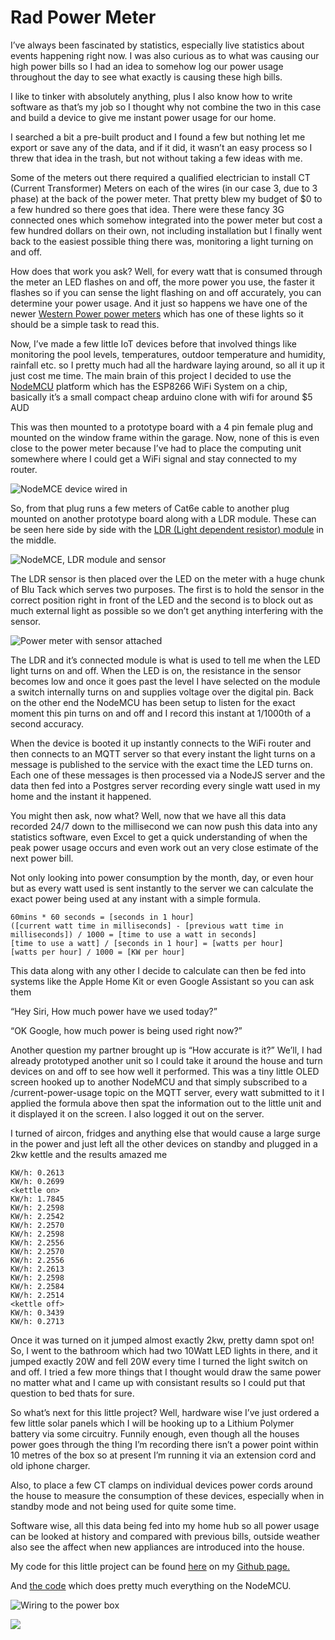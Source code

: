 # Rad Power Meter

I’ve always been fascinated by statistics, especially live statistics about events happening right now. I was also curious as to what was causing our high power bills so I  had an idea to somehow log our power usage throughout the day to see what exactly is causing these high bills.  

I like to tinker with absolutely anything, plus I also know how to write software as that’s my job so I thought why not combine the two in this case and build a device to give me instant power usage for our home.

I searched a bit a pre-built product and I found a few but nothing let me export or save any of the data, and if it did, it wasn’t an easy process so I threw that idea in the trash, but not without taking a few ideas with me.

Some of the meters out there required a qualified electrician to install CT (Current Transformer) Meters on each of the wires (in our case 3, due to 3 phase) at the back of the power meter. That pretty blew my budget of $0 to a few hundred so there goes that idea. There were these fancy 3G connected ones which somehow integrated into the power meter but cost a few hundred dollars on their own, not including installation but I finally went back to the easiest possible thing there was, monitoring a light turning on and off.

How does that work you ask? Well, for every watt that is consumed through the meter an LED flashes on and off, the more power you use, the faster it flashes so if you can sense the light flashing on and off accurately, you can determine your power usage. And it just so happens we have one of the newer [Western Power power meters](https://westernpower.com.au/media/1553/three-phase-ami-smartmeter-fact-sheet.pdf) which has one of these lights so it should be a simple task to read this.

Now, I’ve made a few little IoT devices before that involved things like monitoring the pool levels, temperatures, outdoor temperature and humidity, rainfall etc. so I pretty much had all the hardware laying around, so all it up it just cost me time. The main brain of this project I decided to use the [NodeMCU](https://en.wikipedia.org/wiki/NodeMCU) platform which has the ESP8266 WiFi System on a chip, basically it’s a small compact cheap arduino clone with wifi for around $5 AUD

This was then mounted to a prototype board with a 4 pin female plug and mounted on the window frame within the garage. Now, none of this is even close to the power meter because I’ve had to place the computing unit somewhere where I could get a WiFi signal and stay connected to my router. 

![NodeMCE device wired in](https://i.imgur.com/hlmIRxH.jpg)

So, from that plug runs a few meters of Cat6e cable to another plug mounted on another prototype board along with a LDR module. These can be seen here side by side with the [LDR (Light dependent resistor) module](https://www.kitronik.co.uk/blog/how-an-ldr-light-dependent-resistor-works) in the middle. 

![NodeMCE, LDR module and sensor](https://i.imgur.com/gWMi40i.jpg)
 
The LDR sensor is then placed over the LED on the meter with a huge chunk of Blu Tack which serves two purposes. The first is to hold the sensor in the correct position right in front of the LED and the second is to block out as much external light as possible so we don’t get anything interfering with the sensor. 

![Power meter with sensor attached](https://i.imgur.com/e7nomO9.jpg)

The LDR and it’s connected module is what is used to tell me when the LED light turns on and off. When the LED is on, the resistance in the sensor becomes low and once it goes past the level I have selected on the module a switch internally turns on and supplies voltage over the digital pin. Back on the other end the NodeMCU has been setup to listen for the exact moment this pin turns on and off and I record this instant at 1/1000th of a second accuracy.

When the device is booted it up instantly connects to the WiFi router and then connects to an MQTT server so that every instant the light turns on a message is published to the service with the exact time the LED turns on. Each one of these messages is then processed via a NodeJS server and the data then fed into a Postgres server recording every single watt used in my home and the instant it happened.

You might then ask, now what? Well, now that we have all this data recorded 24/7 down to the millisecond we can now push this data into any statistics software, even Excel to get a quick understanding of when the peak power usage occurs and even work out an very close estimate of the next power bill.

Not only looking into power consumption by the month, day, or even hour but as every watt used is sent instantly to the server we can calculate the exact power being used at any instant with a simple formula.

```
60mins * 60 seconds = [seconds in 1 hour]
([current watt time in milliseconds] - [previous watt time in milliseconds]) / 1000 = [time to use a watt in seconds]
[time to use a watt] / [seconds in 1 hour] = [watts per hour]
[watts per hour] / 1000 = [KW per hour]
```

This data along with any other I decide to calculate can then be fed into systems like the Apple Home Kit or even Google Assistant so you can ask them 

“Hey Siri, How much power have we used today?”

“OK Google, how much power is being used right now?”

Another question my partner brought up is “How accurate is it?” We’ll, I had already prototyped another unit so I could take it around the house and turn devices on and off to see how well it performed. This was a tiny little OLED screen hooked up to another NodeMCU and that simply subscribed to a /current-power-usage topic on the MQTT server, every watt submitted to it I applied the formula above then spat the information out to the little unit and it displayed it on the screen. I also logged it out on the server.

I turned of aircon, fridges and anything else that would cause a large surge in the power and just left all the other devices on standby and plugged in a 2kw kettle and the results amazed me

```
KW/h: 0.2613
KW/h: 0.2699
<kettle on>
KW/h: 1.7845
KW/h: 2.2598
KW/h: 2.2542
KW/h: 2.2570
KW/h: 2.2598
KW/h: 2.2556
KW/h: 2.2570
KW/h: 2.2556
KW/h: 2.2613
KW/h: 2.2598
KW/h: 2.2584
KW/h: 2.2514
<kettle off>
KW/h: 0.3439
KW/h: 0.2713
```

Once it was turned on it jumped almost exactly 2kw, pretty damn spot on! So, I went to the bathroom which had two 10Watt LED lights in there, and it jumped exactly 20W and fell 20W every time I turned the light switch on and off. I tried a few more things that I thought would draw the same power no matter what and I came up with consistant results so I could put that question to bed thats for sure.

So what’s next for this little project?  Well, hardware wise I’ve just ordered a few little solar panels which I will be hooking up to a Lithium Polymer battery via some circuitry. Funnily enough, even though all the houses power goes through the thing I’m recording there isn’t a power point within 10 metres of the box so at present I’m running it via an extension cord and old iphone charger.

Also, to place a few CT clamps on individual devices power cords around the house to measure the consumption of these devices, especially when in standby mode and not being used for quite some time.

Software wise, all this data being fed into my home hub so all power usage can be looked at history and compared with previous bills, outside weather also see the affect when new appliances are introduced into the house.

My code for this little project can be found [here](https://github.com/shaunorman/rad-power-meter) on my [Github page.](https://github.com/shaunorman/rad-power-meter)

And [the code](https://github.com/shaunorman/rad-power-meter/blob/master/src/main.cpp) which does pretty much everything on the NodeMCU.

![Wiring to the power box](https://i.imgur.com/fYXiTmu.jpg)

![](https://i.imgur.com/kfwZbuj.jpg)


